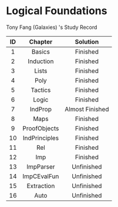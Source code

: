 # Logical Foundations
Tony Fang (Galaxies) 's Study Record

|  ID  |    Chapter    |    Solution     |
| :--: | :-----------: | :-------------: |
|  1   |    Basics     |    Finished     |
|  2   |   Induction   |    Finished     |
|  3   |     Lists     |    Finished     |
|  4   |     Poly      |    Finished     |
|  5   |    Tactics    |    Finished     |
|  6   |     Logic     |    Finished     |
|  7   |    IndProp    | Almost Finished |
|  8   |     Maps      |    Finished     |
|  9   | ProofObjects  |    Finished     |
|  10  | IndPrinciples |    Finished     |
|  11  |      Rel      |    Finished     |
|  12  |      Imp      |    Finished     |
|  13  |   ImpParser   |   Unfinished    |
|  14  |  ImpCEvalFun  |   Unfinished    |
|  15  |  Extraction   |   Unfinished    |
|  16  |     Auto      |   Unfinished    |



